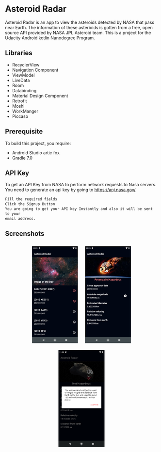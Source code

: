 # Asteroid Radar

Asteroid Radar is an app to view the asteroids detected by NASA that pass near Earth. The information of these asterioids is gotten from a free, open source API provided by NASA JPL Asteroid team.
This  is a project for the Udacity Android kotlin Nanodegree Program.

## Libraries
- RecyclerView
- Navigation Component
- ViewModel
- LiveData
- Room
- Databinding
- Material Design Component
- Retrofit
- Moshi
- WorkManger
- Piccaso

## Prerequisite
To build this project, you require:
- Android Studio artic fox
- Gradle 7.0

## API Key
To get an API Key from NASA to perform network requests to Nasa servers.
You need to generate an api key by going to https://api.nasa.gov/ 
```
Fill the required fields 
Click the Signup Button
You are going to get your API key Instantly and also it will be sent to your 
email address.
```

## Screenshots
<h4 align="center">
<img src="screenshots/screen_1.png" width="30%" vspace="10" hspace="10">
<img src="screenshots/screen_2.png" width="30%" vspace="10" hspace="10">
<img src="screenshots/screen_4.png" width="30%" vspace="10" hspace="10">

